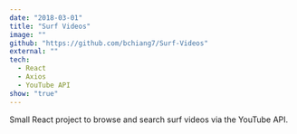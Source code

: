 ```yaml
---
date: "2018-03-01"
title: "Surf Videos"
image: ""
github: "https://github.com/bchiang7/Surf-Videos"
external: ""
tech:
  - React
  - Axios
  - YouTube API
show: "true"
---
```


Small React project to browse and search surf videos via the YouTube API.

